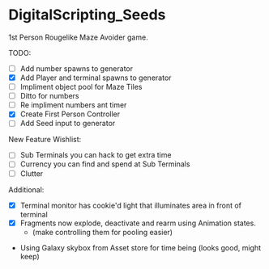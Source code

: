 # DigitalScripting_Seeds
1st Person Rougelike Maze Avoider game.

TODO:
- [ ] Add number spawns to generator
- [x] Add Player and terminal spawns to generator
- [ ] Impliment object pool for Maze Tiles
- [ ] Ditto for numbers
- [ ] Re impliment numbers ant timer
- [x] Create First Person Controller
- [ ] Add Seed input to generator

New Feature Wishlist:
- [ ] Sub Terminals you can hack to get extra time
- [ ] Currency you can find and spend at Sub Terminals
- [ ] Clutter

Additional:
- [x] Terminal monitor has cookie'd light that illuminates area in front of terminal
- [x] Fragments now explode, deactivate and rearm using Animation states.
  - (make controlling them for pooling easier)
  
* Using Galaxy skybox from Asset store for time being (looks good, might keep)
